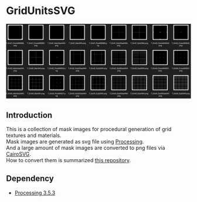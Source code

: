 # GridUnitsSVG
![maskImages](maskImages.png)

## Introduction
This is a collection of mask images for procedural generation of grid textures and materials.  
Mask images are generated as svg file using [Processing](https://processing.org).  
And a large amount of mask images are converted to png files via [CairoSVG](https://cairosvg.org/).  
How to convert them is summarized [this repository](https://github.com/jnphgs/BatchSVGtoPNG).

## Dependency
- [Processing 3.5.3](https://processing.org/)
